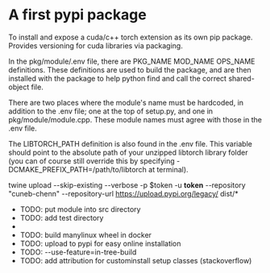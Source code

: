 # A first pypi package

To install and expose a cuda/c++ torch extension as its own pip package. Provides versioning for cuda libraries via packaging.

In the pkg/module/.env file, there are PKG_NAME MOD_NAME OPS_NAME definitions. These definitions are used to build the package, and are then installed with the package to help python find and call the correct shared-object file.

There are two places where the module's name must be hardcoded, in addition to the .env file; one at the top of setup.py, and one in pkg/module/module.cpp. These module names must agree with those in the .env file.

The LIBTORCH_PATH definition is also found in the .env file. This variable should point to the absolute path of your unzipped libtorch library folder (you can of course still override this by specifying -DCMAKE_PREFIX_PATH=/path/to/libtorch at terminal).

twine upload --skip-existing --verbose -p $token -u __token__ --repository "cuneb-chenn" --repository-url https://upload.pypi.org/legacy/ dist/*

- TODO: put module into src directory
- TODO: add test directory
-
- TODO: build manylinux wheel in docker
- TODO: upload to pypi for easy online installation
- TODO: --use-feature=in-tree-build
- TODO: add attribution for custominstall setup classes (stackoverflow)


